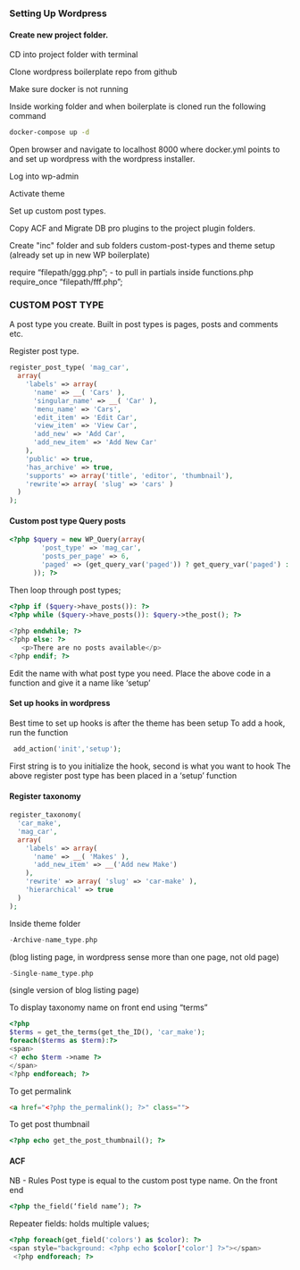 ### Setting Up Wordpress


#### Create new project folder.

CD into project folder with terminal

Clone wordpress boilerplate repo from github

Make sure docker is not running

Inside working folder and when boilerplate is cloned run the following command
```bash
docker-compose up -d
```

Open browser and navigate to localhost 8000 where docker.yml points to and set up wordpress with the wordpress installer.

Log into wp-admin

Activate theme

Set up custom post types.

Copy ACF and Migrate DB pro plugins to the project plugin folders.

Create "inc" folder and sub folders custom-post-types and theme setup (already set up in new WP boilerplate)

require “filepath/ggg.php”; - to pull in partials inside functions.php
require_once “filepath/fff.php”;

### CUSTOM POST TYPE

A post type you create. Built in post types is pages, posts and comments etc. 

Register post type.
```php
register_post_type( 'mag_car',
  array(
    'labels' => array(
      'name' => __( 'Cars' ),
      'singular_name' => __( 'Car' ),
      'menu_name' => 'Cars',
      'edit_item' => 'Edit Car',
      'view_item' => 'View Car',
      'add_new' => 'Add Car',
      'add_new_item' => 'Add New Car'
    ),
    'public' => true,
    'has_archive' => true,
    'supports' => array('title', 'editor', 'thumbnail'),
    'rewrite'=> array( 'slug' => 'cars' )
  )
);
```
#### Custom post type Query posts
```php
<?php $query = new WP_Query(array(
        'post_type' => 'mag_car',
        'posts_per_page' => 6,
        'paged' => (get_query_var('paged')) ? get_query_var('paged') : 1
      )); ?>
```
Then loop through post types;
```php
<?php if ($query->have_posts()): ?>
<?php while ($query->have_posts()): $query->the_post(); ?>
        
<?php endwhile; ?>        
<?php else: ?>
   <p>There are no posts available</p>
<?php endif; ?>
```
Edit the name with what post type you need.
Place the above code in a function and give it a name like ‘setup’

#### Set up hooks in wordpress

Best time to set up hooks is after the theme has been setup
To add a hook, run the function
```php
 add_action('init','setup');
 ```
First string is to you initialize the hook, second is what you want to hook
The above register post type has been placed in a ‘setup’ function


#### Register taxonomy

```php
register_taxonomy(
  'car_make',
  'mag_car',
  array(
    'labels' => array(
      'name' => __( 'Makes' ),
      'add_new_item' => __('Add new Make')
    ),
    'rewrite' => array( 'slug' => 'car-make' ),
    'hierarchical' => true
  )
);
```

Inside theme folder

```php 
-Archive-name_type.php
``` 
(blog listing page, in wordpress sense more than one page, not old page)
```php 
-Single-name_type.php 
```
(single version of blog listing page)

To display taxonomy name on front end using “terms”
```php
<?php
$terms = get_the_terms(get_the_ID(), 'car_make');
foreach($terms as $term):?>
<span>
<? echo $term ->name ?>
</span>
<?php endforeach; ?>
```

To get permalink
```html
<a href="<?php the_permalink(); ?>" class="">
```
To get post thumbnail
```php
<?php echo get_the_post_thumbnail(); ?>
```
#### ACF

NB - Rules
Post type is equal to the custom post type name. 
On the front end
```php
<?php the_field(‘field name’); ?>
```
Repeater fields: holds multiple values;
```php
<?php foreach(get_field('colors') as $color): ?>
<span style="background: <?php echo $color['color'] ?>"></span>
 <?php endforeach; ?>
```
